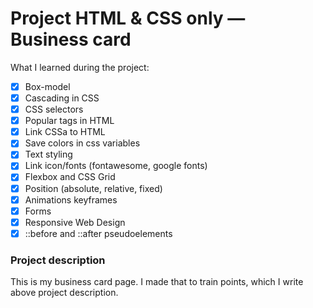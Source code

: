# Project HTML & CSS only — Business card
What I learned during the project:
- [x] Box-model
- [x] Cascading in CSS
- [x] CSS selectors
- [x] Popular tags in HTML
- [x] Link CSSa to HTML
- [x] Save colors in css variables
- [x] Text styling
- [x] Link icon/fonts (fontawesome, google fonts)
- [x] Flexbox and CSS Grid
- [x] Position (absolute, relative, fixed)
- [x] Animations keyframes
- [x] Forms
- [x] Responsive Web Design
- [x] ::before and ::after pseudoelements
### Project description
This is my business card page. I made that to train points, which I write above project description.
